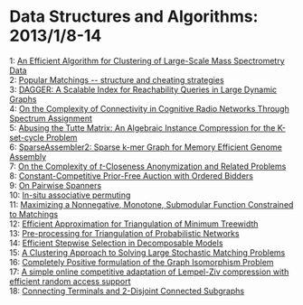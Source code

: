 # Data Structures and Algorithms: 2013/1/8-14  
1: [An Efficient Algorithm for Clustering of Large-Scale Mass Spectrometry  Data](https://doi.org/10.48550/arXiv.1301.0834)  
2: [Popular Matchings -- structure and cheating strategies](https://doi.org/10.48550/arXiv.1301.0902)  
3: [DAGGER: A Scalable Index for Reachability Queries in Large Dynamic  Graphs](https://doi.org/10.48550/arXiv.1301.0977)  
4: [On the Complexity of Connectivity in Cognitive Radio Networks Through  Spectrum Assignment](https://doi.org/10.48550/arXiv.1301.0995)  
5: [Abusing the Tutte Matrix: An Algebraic Instance Compression for the  K-set-cycle Problem](https://doi.org/10.48550/arXiv.1301.1517)  
6: [SparseAssembler2: Sparse k-mer Graph for Memory Efficient Genome  Assembly](https://doi.org/10.48550/arXiv.1108.3556)  
7: [On the Complexity of $t$-Closeness Anonymization and Related Problems](https://doi.org/10.48550/arXiv.1301.1751)  
8: [Constant-Competitive Prior-Free Auction with Ordered Bidders](https://doi.org/10.48550/arXiv.1212.3079)  
9: [On Pairwise Spanners](https://doi.org/10.48550/arXiv.1301.1999)  
10: [In-situ associative permuting](https://doi.org/10.48550/arXiv.1301.2046)  
11: [Maximizing a Nonnegative, Monotone, Submodular Function Constrained to  Matchings](https://doi.org/10.48550/arXiv.1212.6846)  
12: [Efficient Approximation for Triangulation of Minimum Treewidth](https://doi.org/10.48550/arXiv.1301.2253)  
13: [Pre-processing for Triangulation of Probabilistic Networks](https://doi.org/10.48550/arXiv.1301.2256)  
14: [Efficient Stepwise Selection in Decomposable Models](https://doi.org/10.48550/arXiv.1301.2267)  
15: [A Clustering Approach to Solving Large Stochastic Matching Problems](https://doi.org/10.48550/arXiv.1301.2277)  
16: [Completely Positive formulation of the Graph Isomorphism Problem](https://doi.org/10.48550/arXiv.1301.2390)  
17: [A simple online competitive adaptation of Lempel-Ziv compression with  efficient random access support](https://doi.org/10.48550/arXiv.1301.2495)  
18: [Connecting Terminals and 2-Disjoint Connected Subgraphs](https://doi.org/10.48550/arXiv.1301.2506)  